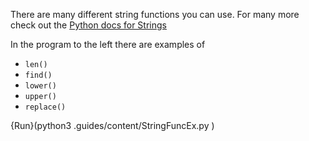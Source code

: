 There are many different string functions you can use.  For many more check out the [Python docs for Strings](https://docs.python.org/3/library/stdtypes.html#string-methods)

In the program to the left there are examples of 
- `len()`
- `find()`
- `lower()`
- `upper()`
- `replace()`

{Run}(python3 .guides/content/StringFuncEx.py )
